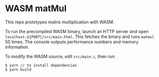 # WASM matMul

This repo prototypes matrix multiplication with WASM.

To run the precompiled WASM binary, launch an HTTP server and open `localhost:${PORT}/src/main.html`. This fetches the binary and runs `matmul` 50 times. The console outputs performance numbers and memory information.

To modify the WASM source, edit `src/main.c`, then run:

    $ yarn // to install dependencies
    $ yarn build